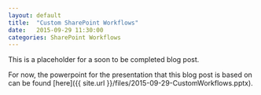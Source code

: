 ```yaml
---
layout: default
title:  "Custom SharePoint Workflows"
date:   2015-09-29 11:30:00
categories: SharePoint Workflows
---
```

This is a placeholder for a soon to be completed blog post.

For now, the powerpoint for the presentation that this blog post is based on can be found [here]({{ site.url }}/files/2015-09-29-CustomWorkflows.pptx).